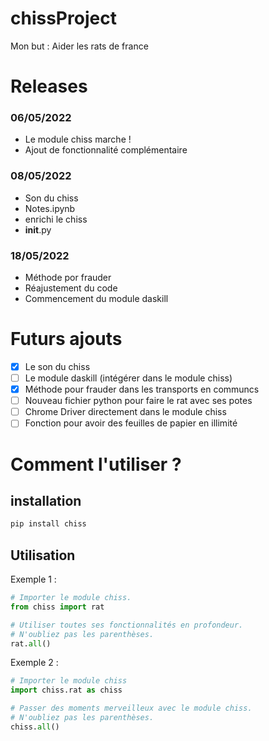 # chissProject

Mon but : Aider les rats de france

# Releases
### 06/05/2022
- Le module chiss marche !
- Ajout de fonctionnalité complémentaire
### 08/05/2022
- Son du chiss
- Notes.ipynb
- enrichi le chiss
- __init__.py
### 18/05/2022
- Méthode por frauder
- Réajustement du code
- Commencement du module daskill


# Futurs ajouts
- [x] Le son du chiss
- [ ] Le module daskill (intégérer dans le module chiss)
- [x] Méthode pour frauder dans les transports en communcs
- [ ] Nouveau fichier python pour faire le rat avec ses potes
- [ ] Chrome Driver directement dans le module chiss
- [ ] Fonction pour avoir des feuilles de papier en illimité

# Comment l'utiliser ?
## installation
````python
pip install chiss
````
## Utilisation
Exemple 1 :
````python
# Importer le module chiss.
from chiss import rat

# Utiliser toutes ses fonctionnalités en profondeur.
# N'oubliez pas les parenthèses.
rat.all()
````

Exemple 2 : 
````python
# Importer le module chiss
import chiss.rat as chiss

# Passer des moments merveilleux avec le module chiss.
# N'oubliez pas les parenthèses.
chiss.all()
````
